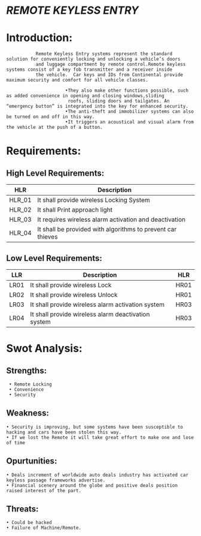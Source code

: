 #  _REMOTE KEYLESS ENTRY_

# Introduction:
               Remote Keyless Entry systems represent the standard solution for conveniently locking and unlocking a vehicle’s doors 
               and luggage compartment by remote control.Remote keyless systems consist of a key fob transmitter and a receiver inside
               the vehicle.  Car keys and IDs from Continental provide maximum security and comfort for all vehicle classes.
               
                          •They also make other functions possible, such as added convenience in opening and closing windows,sliding 
                           roofs, sliding doors and tailgates. An “emergency button” is integrated into the key for enhanced security. 
                          •The anti-theft and immobilizer systems can also be turned on and off in this way.
                          •It triggers an acoustical and visual alarm from the vehicle at the push of a button.
                               

# Requirements:

## High Level Requirements:

| HLR | Description |
|-----|-------------|
| HLR_01| It shall provide wireless Locking System |
| HLR_02| It shall Print approach light|
| HLR_03| It requires wireless alarm activation and deactivation|
| HLR_04 | It shall be provided with algorithms to prevent car thieves|

## Low Level Requirements:

| LLR | Description | HLR |
|--|--|--|
| LR01 |It shall provide wireless Lock | HR01|
| LR02 |It shall provide wireless Unlock  | HR01|
|LR03 | It shall provide wireless alarm activation system | HR03|
|LR04 | It shall provide wireless alarm deactivation system  | HR03|

# Swot Analysis:

## Strengths:
     • Remote Locking
     • Convenience
     • Security
 ## Weakness:
    • Security is improving, but some systems have been susceptible to hacking and cars have been stolen this way.
    • If we lost the Remote it will take great effort to make one and lose of time
 ## Opurtunities:
    • Deals increment of worldwide auto deals industry has activated car keyless passage frameworks advertise.
    • Financial scenery around the globe and positive deals position raised interest of the part.
 ## Threats:
    • Could be hacked
    • Failure of Machine/Remote.
